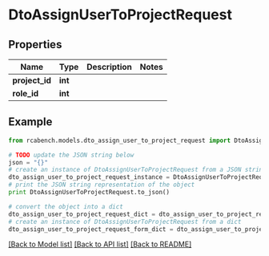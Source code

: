# DtoAssignUserToProjectRequest


## Properties

Name | Type | Description | Notes
------------ | ------------- | ------------- | -------------
**project_id** | **int** |  | 
**role_id** | **int** |  | 

## Example

```python
from rcabench.models.dto_assign_user_to_project_request import DtoAssignUserToProjectRequest

# TODO update the JSON string below
json = "{}"
# create an instance of DtoAssignUserToProjectRequest from a JSON string
dto_assign_user_to_project_request_instance = DtoAssignUserToProjectRequest.from_json(json)
# print the JSON string representation of the object
print DtoAssignUserToProjectRequest.to_json()

# convert the object into a dict
dto_assign_user_to_project_request_dict = dto_assign_user_to_project_request_instance.to_dict()
# create an instance of DtoAssignUserToProjectRequest from a dict
dto_assign_user_to_project_request_form_dict = dto_assign_user_to_project_request.from_dict(dto_assign_user_to_project_request_dict)
```
[[Back to Model list]](../README.md#documentation-for-models) [[Back to API list]](../README.md#documentation-for-api-endpoints) [[Back to README]](../README.md)


